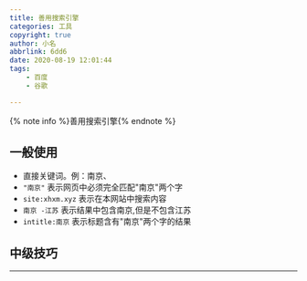 ```yaml
---
title: 善用搜索引擎
categories: 工具
copyright: true
author: 小名
abbrlink: 6dd6
date: 2020-08-19 12:01:44
tags:
	- 百度
	- 谷歌

---
```


{% note info %}善用搜索引擎{% endnote %}

<!-- more -->

## 一般使用

- 直接关键词。例：南京、
- `"南京"` 表示网页中必须完全匹配"南京"两个字
- `site:xhxm.xyz` 表示在本网站中搜索内容
- `南京 -江苏` 表示结果中包含南京,但是不包含江苏
- `intitle:南京` 表示标题含有"南京"两个字的结果 

## 中级技巧

---
